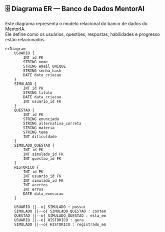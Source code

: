 ## 🗄️ Diagrama ER — Banco de Dados MentorAI

Este diagrama representa o modelo relacional do banco de dados do MentorIA.  
Ele define como os usuários, questões, respostas, habilidades e progresso estão relacionados.

```mermaid
erDiagram
    USUARIO {
        INT id PK
        STRING nome
        STRING email UNIQUE
        STRING senha_hash
        DATE data_criacao
    }
    SIMULADO {
        INT id PK
        STRING titulo
        DATE data_criacao
        INT usuario_id FK
    }
    QUESTAO {
        INT id PK
        STRING enunciado
        STRING alternativa_correta
        STRING materia
        STRING tema
        INT dificuldade
    }
    SIMULADO_QUESTAO {
        INT id PK
        INT simulado_id FK
        INT questao_id FK
    }
    HISTORICO {
        INT id PK
        INT usuario_id FK
        INT simulado_id FK
        INT acertos
        INT erros
        DATE data_execucao
    }

    USUARIO ||--o{ SIMULADO : possui
    SIMULADO ||--o{ SIMULADO_QUESTAO : contem
    QUESTAO ||--o{ SIMULADO_QUESTAO : esta_em
    USUARIO ||--o{ HISTORICO : gera
    SIMULADO ||--o{ HISTORICO : registrado_em
```
